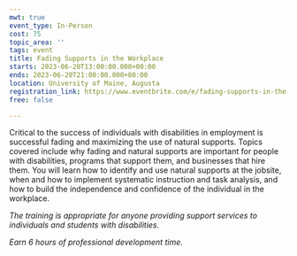 ```yaml
---
mwt: true
event_type: In-Person
cost: 75
topic_area: ''
tags: event
title: Fading Supports in the Workplace
starts: 2023-06-20T13:00:00.000+00:00
ends: 2023-06-20T21:00:00.000+00:00
location: University of Maine, Augusta
registration_link: https://www.eventbrite.com/e/fading-supports-in-the-workplace-tickets-532365317997
free: false

---
```

Critical to the success of individuals with disabilities in employment is successful fading and maximizing the use of natural supports. Topics covered include why fading and natural supports are important for people with disabilities, programs that support them, and businesses that hire them. You will learn how to identify and use natural supports at the jobsite, when and how to implement systematic instruction and task analysis, and how to build the independence and confidence of the individual in the workplace. 

_The training is appropriate for anyone providing support services to individuals and students with disabilities._ 

_Earn 6 hours of professional development time._